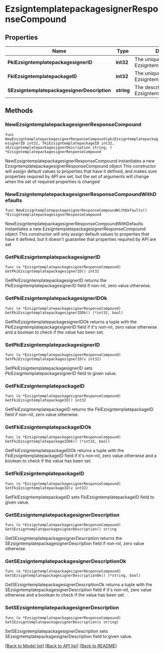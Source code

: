 # EzsigntemplatepackagesignerResponseCompound

## Properties

Name | Type | Description | Notes
------------ | ------------- | ------------- | -------------
**PkiEzsigntemplatepackagesignerID** | **int32** | The unique ID of the Ezsigntemplatepackagesigner | 
**FkiEzsigntemplatepackageID** | **int32** | The unique ID of the Ezsigntemplatepackage | 
**SEzsigntemplatepackagesignerDescription** | **string** | The description of the Ezsigntemplatepackagesigner | 

## Methods

### NewEzsigntemplatepackagesignerResponseCompound

`func NewEzsigntemplatepackagesignerResponseCompound(pkiEzsigntemplatepackagesignerID int32, fkiEzsigntemplatepackageID int32, sEzsigntemplatepackagesignerDescription string, ) *EzsigntemplatepackagesignerResponseCompound`

NewEzsigntemplatepackagesignerResponseCompound instantiates a new EzsigntemplatepackagesignerResponseCompound object
This constructor will assign default values to properties that have it defined,
and makes sure properties required by API are set, but the set of arguments
will change when the set of required properties is changed

### NewEzsigntemplatepackagesignerResponseCompoundWithDefaults

`func NewEzsigntemplatepackagesignerResponseCompoundWithDefaults() *EzsigntemplatepackagesignerResponseCompound`

NewEzsigntemplatepackagesignerResponseCompoundWithDefaults instantiates a new EzsigntemplatepackagesignerResponseCompound object
This constructor will only assign default values to properties that have it defined,
but it doesn't guarantee that properties required by API are set

### GetPkiEzsigntemplatepackagesignerID

`func (o *EzsigntemplatepackagesignerResponseCompound) GetPkiEzsigntemplatepackagesignerID() int32`

GetPkiEzsigntemplatepackagesignerID returns the PkiEzsigntemplatepackagesignerID field if non-nil, zero value otherwise.

### GetPkiEzsigntemplatepackagesignerIDOk

`func (o *EzsigntemplatepackagesignerResponseCompound) GetPkiEzsigntemplatepackagesignerIDOk() (*int32, bool)`

GetPkiEzsigntemplatepackagesignerIDOk returns a tuple with the PkiEzsigntemplatepackagesignerID field if it's non-nil, zero value otherwise
and a boolean to check if the value has been set.

### SetPkiEzsigntemplatepackagesignerID

`func (o *EzsigntemplatepackagesignerResponseCompound) SetPkiEzsigntemplatepackagesignerID(v int32)`

SetPkiEzsigntemplatepackagesignerID sets PkiEzsigntemplatepackagesignerID field to given value.


### GetFkiEzsigntemplatepackageID

`func (o *EzsigntemplatepackagesignerResponseCompound) GetFkiEzsigntemplatepackageID() int32`

GetFkiEzsigntemplatepackageID returns the FkiEzsigntemplatepackageID field if non-nil, zero value otherwise.

### GetFkiEzsigntemplatepackageIDOk

`func (o *EzsigntemplatepackagesignerResponseCompound) GetFkiEzsigntemplatepackageIDOk() (*int32, bool)`

GetFkiEzsigntemplatepackageIDOk returns a tuple with the FkiEzsigntemplatepackageID field if it's non-nil, zero value otherwise
and a boolean to check if the value has been set.

### SetFkiEzsigntemplatepackageID

`func (o *EzsigntemplatepackagesignerResponseCompound) SetFkiEzsigntemplatepackageID(v int32)`

SetFkiEzsigntemplatepackageID sets FkiEzsigntemplatepackageID field to given value.


### GetSEzsigntemplatepackagesignerDescription

`func (o *EzsigntemplatepackagesignerResponseCompound) GetSEzsigntemplatepackagesignerDescription() string`

GetSEzsigntemplatepackagesignerDescription returns the SEzsigntemplatepackagesignerDescription field if non-nil, zero value otherwise.

### GetSEzsigntemplatepackagesignerDescriptionOk

`func (o *EzsigntemplatepackagesignerResponseCompound) GetSEzsigntemplatepackagesignerDescriptionOk() (*string, bool)`

GetSEzsigntemplatepackagesignerDescriptionOk returns a tuple with the SEzsigntemplatepackagesignerDescription field if it's non-nil, zero value otherwise
and a boolean to check if the value has been set.

### SetSEzsigntemplatepackagesignerDescription

`func (o *EzsigntemplatepackagesignerResponseCompound) SetSEzsigntemplatepackagesignerDescription(v string)`

SetSEzsigntemplatepackagesignerDescription sets SEzsigntemplatepackagesignerDescription field to given value.



[[Back to Model list]](../README.md#documentation-for-models) [[Back to API list]](../README.md#documentation-for-api-endpoints) [[Back to README]](../README.md)


